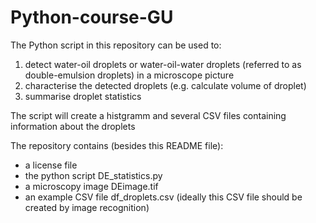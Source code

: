 # Python-course-GU

The Python script in this repository can be used to:
1. detect water-oil droplets or water-oil-water droplets (referred to as double-emulsion droplets) in a microscope picture
2. characterise the detected droplets (e.g. calculate volume of droplet)
3. summarise droplet statistics 

The script will create a histgramm and several CSV files containing information about the droplets

The repository contains (besides this README file):
- a license file
- the python script DE_statistics.py
- a microscopy image DEimage.tif
- an example CSV file df_droplets.csv (ideally this CSV file should be created by image recognition)